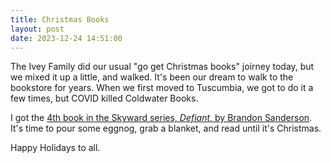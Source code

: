 ```yaml
---
title: Christmas Books
layout: post
date: 2023-12-24 14:51:00
---
```


The Ivey Family did our usual "go get
Christmas books" joirney today, but we
mixed it up a little, and walked. It's been
our dream to walk to the bookstore for years.
When we first moved to Tuscumbia, we got
to do it a few times, but COVID killed 
Coldwater Books.

I got the <a href="https://bookshop.org/p/books/defiant-brandon-sanderson/19782133?ean=9780593309711&gclid=CjwKCAiAyp-sBhBSEiwAWWzTnoax9uY7hSht7zIyhGCYnop4nRP9FRlwh23P8oaK0vy0zIde2Fgv4xoCFUAQAvD_BwE">
4th book in the Skyward series, <i>Defiant</i>, 
by Brandon Sanderson</a>. It's time to pour
some eggnog, grab a blanket, and read until
it's Christmas.

Happy Holidays to all.